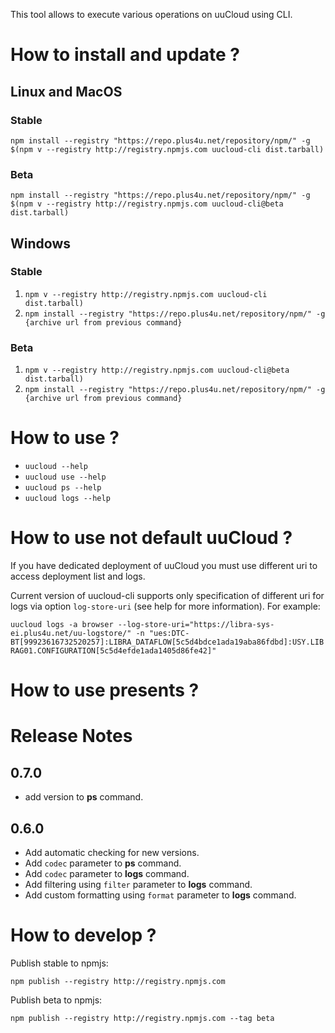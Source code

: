 This tool allows to execute various operations on uuCloud using CLI.

# How to install and update ?

## Linux and MacOS
### Stable
`npm install --registry "https://repo.plus4u.net/repository/npm/" -g $(npm v --registry http://registry.npmjs.com uucloud-cli dist.tarball)`
### Beta
`npm install --registry "https://repo.plus4u.net/repository/npm/" -g $(npm v --registry http://registry.npmjs.com uucloud-cli@beta dist.tarball)`

## Windows
### Stable
1. `npm v --registry http://registry.npmjs.com uucloud-cli dist.tarball)`
2. `npm install --registry "https://repo.plus4u.net/repository/npm/" -g {archive url from previous command}`
### Beta 
1. `npm v --registry http://registry.npmjs.com uucloud-cli@beta dist.tarball)`
2. `npm install --registry "https://repo.plus4u.net/repository/npm/" -g {archive url from previous command}`

# How to use ?

- `uucloud --help`
- `uucloud use --help`
- `uucloud ps --help`
- `uucloud logs --help`

# How to use not default uuCloud ?

If you have dedicated deployment of uuCloud you must use different uri to access deployment list and logs.

Current version of uucloud-cli supports only specification of different uri for logs via option `log-store-uri` (see help for more information). 
For example:

`uucloud logs -a browser --log-store-uri="https://libra-sys-ei.plus4u.net/uu-logstore/" -n "ues:DTC-BT[99923616732520257]:LIBRA_DATAFLOW[5c5d4bdce1ada19aba86fdbd]:USY.LIBRAG01.CONFIGURATION[5c5d4efde1ada1405d86fe42]"`

# How to use presents ? 

   
# Release Notes

0.7.0
-----
- add version to **ps** command.


0.6.0
-----
- Add automatic checking for new versions.
- Add `codec` parameter to **ps** command.
- Add `codec` parameter to **logs** command.
- Add filtering using `filter` parameter to **logs** command.
- Add custom formatting using `format` parameter to **logs** command.


# How to develop ?

Publish stable to npmjs: 

`npm publish --registry http://registry.npmjs.com`

Publish beta to npmjs: 

`npm publish --registry http://registry.npmjs.com --tag beta`

